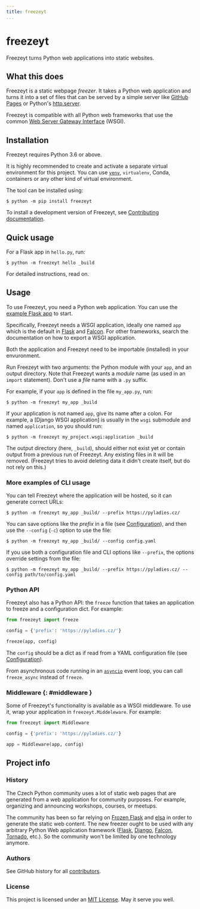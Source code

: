 ```yaml
---
title: freezeyt
...
```


# freezeyt

Freezeyt turns Python web applications into static websites.


## What this does

Freezeyt is a static webpage *freezer*.
It takes a Python web application and turns it into a set of files
that can be served by a simple server like [GitHub Pages] or
Python's [http.server].

[GitHub Pages]: https://docs.github.com/en/free-pro-team@latest/github/working-with-github-pages/about-github-pages
[http.server]: https://docs.python.org/3/library/http.server.html

Freezeyt is compatible with all Python web frameworks that use the common
[Web Server Gateway Interface] (WSGI).

[Web Server Gateway Interface]: https://www.python.org/dev/peps/pep-3333/


## Installation

Freezeyt requires Python 3.6 or above.

It is highly recommended to create and activate a separate virtual
environment for this project.
You can use [`venv`][venv], `virtualenv`, Conda, containers or any other kind
of virtual environment.

[venv]: https://docs.python.org/3/library/venv.html?highlight=venv#module-venv

The tool can be installed using:

```console
$ python -m pip install freezeyt
```

To install a development version of Freezeyt,
see [Contributing documentation].

[Contributing documentation]: ./contrib.md


## Quick usage

For a Flask app in `hello.py`, run:

```console
$ python -m freezeyt hello _build
```

For detailed instructions, read on.


## Usage

To use Freezeyt, you need a Python web application.
You can use the [example Flask app] to start.

[example Flask app]: https://flask.palletsprojects.com/en/2.3.x/quickstart/

Specifically, Freezeyt needs a WSGI application,
ideally one named `app` which is the default in [Flask] and [Falcon].
For other frameworks, search the documentation on how to export a WSGI
application.

Both the application and Freezeyt need to be importable (installed) in your
envuronment.

Run Freezeyt with two arguments: the Python module with your `app`,
and an output directory.
Note that Freezeyt wants a *module* name (as used in an `import` statement).
Don't use a *file* name with a `.py` suffix.

For example, if your `app` is defined in the file `my_app.py`, run:

```console
$ python -m freezeyt my_app _build
```

If your application is not named `app`, give its name after a colon.
For example, a [Django WSGI application] is usually in
the `wsgi` submodule and named `application`, so you should run:

```console
$ python -m freezeyt my_project.wsgi:application _build
```

The output directory (here, `_build`), should either not exist yet
or contain output from a previous run of Freezeyt.
Any existing files in it will be removed.
(Freezeyt tries to avoid deleting data it didn't create itself,
but do not rely on this.)

[WSGI application]: https://docs.djangoproject.com/en/5.0/howto/deployment/wsgi/


### More examples of CLI usage

You can tell Freezeyt where the application will be hosted,
so it can generate correct URLs:

```console
$ python -m freezeyt my_app _build/ --prefix https://pyladies.cz/
```

You can save options like the *prefix* in a file (see [Configuration]),
and then use the `--config` (`-c`) option to use the file:

```console
$ python -m freezeyt my_app _build/ --config config.yaml
```

If you use both a configuration file and  CLI options like `--prefix`,
the options override settings from the file:

```console
$ python -m freezeyt my_app _build/ --prefix https://pyladies.cz/ --config path/to/config.yaml
```


### Python API

Freezeyt also has a Python API: the `freeze` function
that takes an application to freeze and a configuration dict.
For example:

```python
from freezeyt import freeze

config = {'prefix': 'https://pyladies.cz/'}

freeze(app, config)
```

The `config` should be a dict as if read from a YAML configuration
file (see [Configuration]).

From asynchronous code running in an [`asyncio`][asyncio] event loop,
you can call `freeze_async` instead of `freeze`.

[asyncio]: https://docs.python.org/3/library/asyncio.html


### Middleware  {: #middleware }

Some of Freezeyt's functionality is available as a WSGI middleware.
To use it, wrap your application in `freezeyt.Middeleware`. For example:

```python
from freezeyt import Middleware

config = {'prefix': 'https://pyladies.cz/'}

app = Middleware(app, config)
```


[Configuration]: config.md

## Project info

### History

The Czech Python community uses a lot of static web pages that
are generated from a web application for community purposes.
For example, organizing and announcing workshops, courses,
or meetups.

The community has been so far relying on [Frozen Flask] and [elsa]
in order to generate the static web content.
The new freezer ought to be used with any arbitrary Python Web
application framework ([Flask], [Django], [Falcon], [Tornado], etc.).
So the community won't be limited by one technology anymore.

[Frozen Flask]: https://frozen-flask.readthedocs.io/en/latest/
[elsa]: https://github.com/pyvec/elsa/
[freezer]: https://github.com/encukou/freezeyt
[Django]: https://www.djangoproject.com/
[Tornado]: https://www.tornadoweb.org/en/stable/
[Flask]: https://flask.palletsprojects.com/en/3.0.x/
[Falcon]: https://falconframework.org/


### Authors
See GitHub history for all [contributors](https://github.com/encukou/freezeyt/graphs/contributors).


### License

This project is licensed under an [MIT License](licence.md).
May it serve you well.
